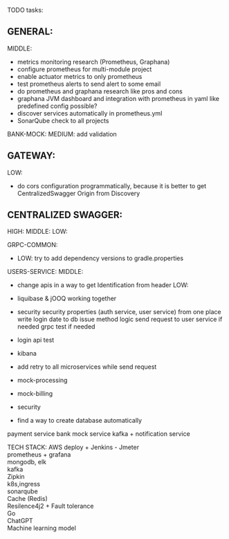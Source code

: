 TODO tasks:

GENERAL:
-
MIDDLE:
- metrics monitoring research  (Prometheus, Graphana)
- configure prometheus for multi-module project
- enable actuator metrics to only prometheus 
- test prometheus alerts to send alert to some email
- do prometheus and graphana research like pros and cons
- graphana JVM dashboard and integration with prometheus in yaml like predefined config possible?
- discover services automatically in prometheus.yml
- SonarQube check to all projects

BANK-MOCK:
MEDIUM:
add validation

GATEWAY:
-
LOW:
- do cors configuration programmatically, because it is better to get CentralizedSwagger Origin from Discovery

CENTRALIZED SWAGGER: 
-
HIGH:
MIDDLE:
LOW:

GRPC-COMMON:
- LOW:
try to add dependency versions to gradle.properties

USERS-SERVICE:
MIDDLE:
- change apis in a way to get Identification from header
LOW:
- liquibase & jOOQ working together


- security
     security properties (auth service, user service) from one place
     write login date to db
     issue method logic
     send request to user service if needed
     grpc
     test if needed
- login api test
- kibana
- add retry to all microservices while send request
- mock-processing
- mock-billing
- security
- find a way to create database automatically


payment service
bank mock service
kafka + notification service

TECH STACK:
AWS deploy + Jenkins - Jmeter        
prometheus + grafana                 
mongodb, elk                            
kafka                                   
Zipkin                                         
k8s,ingress                                
sonarqube                                
Cache (Redis)                                   
Resilence4j2 + Fault tolerance                 
Go                                          
ChatGPT                               
Machine learning model                 